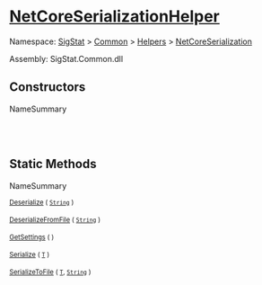 # [NetCoreSerializationHelper](./NetCoreSerializationHelper.md)

Namespace: [SigStat]() > [Common](./../../README.md) > [Helpers](./../README.md) > [NetCoreSerialization](./README.md)

Assembly: SigStat.Common.dll


## Constructors

NameSummary

<sub></sub><br><sub></sub><br>


## Static Methods

NameSummary

<sub>[Deserialize](./Methods/NetCoreSerializationHelper-100664081.md) ( [`String`](https://docs.microsoft.com/en-us/dotnet/api/System.String) )</sub><br><sub></sub><br>
<sub>[DeserializeFromFile](./Methods/NetCoreSerializationHelper-100664084.md) ( [`String`](https://docs.microsoft.com/en-us/dotnet/api/System.String) )</sub><br><sub></sub><br>
<sub>[GetSettings](./Methods/NetCoreSerializationHelper-100664080.md) (  )</sub><br><sub></sub><br>
<sub>[Serialize](./Methods/NetCoreSerializationHelper-100664082.md) ( [`T`](./NetCoreSerializationHelper.md) )</sub><br><sub></sub><br>
<sub>[SerializeToFile](./Methods/NetCoreSerializationHelper-100664083.md) ( [`T`](./NetCoreSerializationHelper.md), [`String`](https://docs.microsoft.com/en-us/dotnet/api/System.String) )</sub><br><sub></sub><br>


